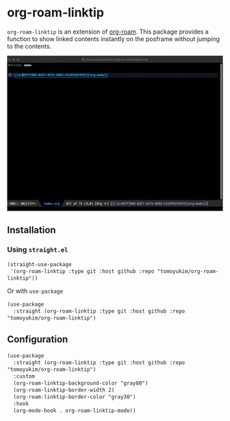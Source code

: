# org-roam-linktip

`org-roam-linktip` is an extension of [org-roam](https://github.com/org-roam/org-roam).
This package provides a function to show linked contents instantly on the posframe without jumping to the contents.

![demo](./demo.gif)

## Installation

### Using `straight.el`

```elisp
(straight-use-package
 '(org-roam-linktip :type git :host github :repo "tomoyukim/org-roam-linktip"))
```

Or with `use-package`

```elisp
(use-package
  :straight (org-roam-linktip :type git :host github :repo "tomoyukim/org-roam-linktip")
```

## Configuration
```elisp
(use-package
  :straight (org-roam-linktip :type git :host github :repo "tomoyukim/org-roam-linktip")
  :custom
  (org-roam-linktip-background-color "gray80")
  (org-roam-linktip-border-width 2)
  (org-roam-linktip-border-color "gray30")
  :hook
  (org-mode-hook . org-roam-linktip-mode))

```
